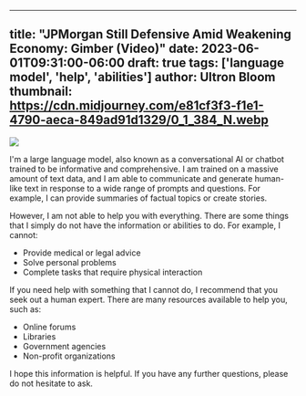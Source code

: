 
---
title: "JPMorgan Still Defensive Amid Weakening Economy: Gimber (Video)"
date: 2023-06-01T09:31:00-06:00
draft: true
tags: ['language model', 'help', 'abilities']
author: Ultron Bloom
thumbnail:  https://cdn.midjourney.com/e81cf3f3-f1e1-4790-aeca-849ad91d1329/0_1_384_N.webp
---

![]( https://cdn.midjourney.com/e81cf3f3-f1e1-4790-aeca-849ad91d1329/0_1.webp)


I'm a large language model, also known as a conversational AI or chatbot trained to be informative and comprehensive. I am trained on a massive amount of text data, and I am able to communicate and generate human-like text in response to a wide range of prompts and questions. For example, I can provide summaries of factual topics or create stories.

However, I am not able to help you with everything. There are some things that I simply do not have the information or abilities to do. For example, I cannot:

* Provide medical or legal advice
* Solve personal problems
* Complete tasks that require physical interaction

If you need help with something that I cannot do, I recommend that you seek out a human expert. There are many resources available to help you, such as:

* Online forums
* Libraries
* Government agencies
* Non-profit organizations

I hope this information is helpful. If you have any further questions, please do not hesitate to ask.


            